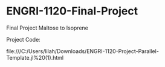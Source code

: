 # ENGRI-1120-Final-Project
Final Project Maltose to Isoprene

Project Code:

file:///C:/Users/lilah/Downloads/ENGRI-1120-Project-Parallel-Template.jl%20(1).html
